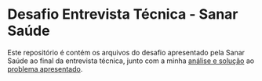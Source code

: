 # Desafio Entrevista Técnica - Sanar Saúde

Este repositório é contém os arquivos do desafio apresentado pela Sanar Saúde ao final da entrevista técnica,
 junto com a minha [análise e solução](solucao.md) ao [problema apresentado](desafio.md).

